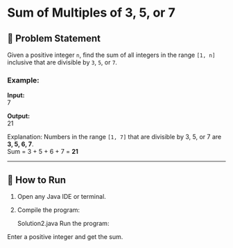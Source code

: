 

# Sum of Multiples of 3, 5, or 7

## 📌 Problem Statement
Given a positive integer `n`, find the sum of all integers in the range `[1, n]` inclusive that are divisible by `3`, `5`, or `7`.

### Example:
**Input:**  
7


**Output:**  
21


Explanation: Numbers in the range `[1, 7]` that are divisible by 3, 5, or 7 are **3, 5, 6, 7**.  
Sum = 3 + 5 + 6 + 7 = **21**

---

## 🚀 How to Run
1. Open any Java IDE or terminal.
2. Compile the program:
   
    Solution2.java
Run the program:



Enter a positive integer and get the sum.


